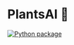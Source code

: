 # PlantsAI 🌱

[![Python package](https://github.com/PlantsAI/plantsai/actions/workflows/python-package.yml/badge.svg)](https://github.com/PlantsAI/plantsai/actions/workflows/python-package.yml)

